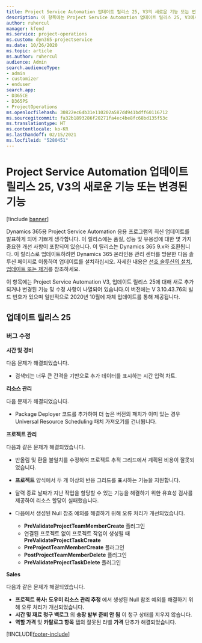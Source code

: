 ```yaml
---
title: Project Service Automation 업데이트 릴리스 25, V3의 새로운 기능 또는 변경된 기능
description: 이 항목에는 Project Service Automation 업데이트 릴리스 25, V3에서 사용할 수 있는 기능 및 수정 사항이 나열되어 있습니다.
author: ruhercul
manager: kfend
ms.service: project-operations
ms.custom: dyn365-projectservice
ms.date: 10/26/2020
ms.topic: article
ms.author: ruhercul
audience: Admin
search.audienceType:
- admin
- customizer
- enduser
search.app:
- D365CE
- D365PS
- ProjectOperations
ms.openlocfilehash: 30822ec64b31e110202a587dd941bdff60116712
ms.sourcegitcommit: fa32b1893286f20271fa4ec4be8fc68bd135f53c
ms.translationtype: HT
ms.contentlocale: ko-KR
ms.lasthandoff: 02/15/2021
ms.locfileid: "5280451"
---
```

# <a name="whats-new-or-changed-in-project-service-automation-update-release-25-v3"></a>Project Service Automation 업데이트 릴리스 25, V3의 새로운 기능 또는 변경된 기능

[!include [banner](../includes/psa-now-project-operations.md)]

Dynamics 365용 Project Service Automation 응용 프로그램의 최신 업데이트를 발표하게 되어 기쁘게 생각합니다. 이 릴리스에는 품질, 성능 및 유용성에 대한 몇 가지 중요한 개선 사항이 포함되어 있습니다. 이 릴리스는 Dynamics 365 9.x와 호환됩니다. 이 릴리스로 업데이트하려면 Dynamics 365 온라인용 관리 센터를 방문한 다음 솔루션 페이지로 이동하여 업데이트를 설치하십시오. 자세한 내용은 [선호 솔루션의 설치, 업데이트 또는 제거](https://docs.microsoft.com/power-platform/admin/install-remove-preferred-solution)를 참조하세요.

이 항목에는 Project Service Automation V3, 업데이트 릴리스 25에 대해 새로 추가되거나 변경된 기능 및 수정 사항이 나열되어 있습니다.이 버전에는 V 3.10.43.76의 빌드 번호가 있으며 일반적으로 2020년 10월에 자체 업데이트를 통해 제공됩니다.

## <a name="update-release-25"></a>업데이트 릴리스 25

### <a name="bug-fixes"></a>버그 수정

**시간 및 경비**

다음 문제가 해결되었습니다.

- 검색되는 너무 큰 간격을 기반으로 추가 데이터를 표시하는 시간 입력 차트.

**리소스 관리**

다음 문제가 해결되었습니다.

- Package Deployer 코드를 추가하여 더 높은 버전의 패치가 이미 있는 경우 Universal Resource Scheduling 패치 가져오기를 건너뜁니다.

**프로젝트 관리**

다음과 같은 문제가 해결되었습니다.

- 반올림 및 환율 불일치를 수정하여 프로젝트 추적 그리드에서 계획된 비용이 잘못되었습니다.
- **프로젝트** 양식에서 두 개 이상의 반응 그리드를 표시하는 기능을 지원합니다.
- 달력 종료 날짜가 지난 작업을 할당할 수 있는 기능을 해결하기 위한 유효성 검사를 제공하여 리소스 할당이 실패했습니다.
- 다음에서 생성된 Null 참조 예외를 해결하기 위해 오류 처리가 개선되었습니다.

    - **PreValidateProjectTeamMemberCreate** 플러그인
    - 연결된 프로젝트 없이 프로젝트 작업이 생성될 때 **PreValidateProjectTaskCreate**
    - **PreProjectTeamMemberCreate** 플러그인
    - **PostProjectTeamMemberDelete** 플러그인
    - **PreValidateProjectTaskDelete** 플러그인

**Sales**

다음과 같은 문제가 해결되었습니다.

- **프로젝트 복사: 도우미 리소스 관리 추정** 에서 생성된 Null 참조 예외를 해결하기 위해 오류 처리가 개선되었습니다.
- **시간 및 재료 청구 백로그** 의 **송장 발부 준비 안 됨** 이 청구 상태를 지우지 않습니다.
- **역할 가격** 및 **카탈로그 항목** 탭의 잘못된 라벨 **가격** 단추가 해결되었습니다.


[!INCLUDE[footer-include](../includes/footer-banner.md)]